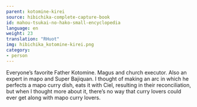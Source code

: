 ```yaml
---
parent: kotomine-kirei
source: hibichika-complete-capture-book
id: mahou-tsukai-no-hako-small-encyclopedia
language: en
weight: 23
translation: "RHuot"
img: hibichika_kotomine-kirei.png
category:
- person
---
```


Everyone’s favorite Father Kotomine. Magus and church executor. Also an expert in mapo and Super Bajiquan. I thought of making an arc in which he perfects a mapo curry dish, eats it with Ciel, resulting in their reconciliation, but when I thought more about it, there’s no way that curry lovers could ever get along with mapo curry lovers.
